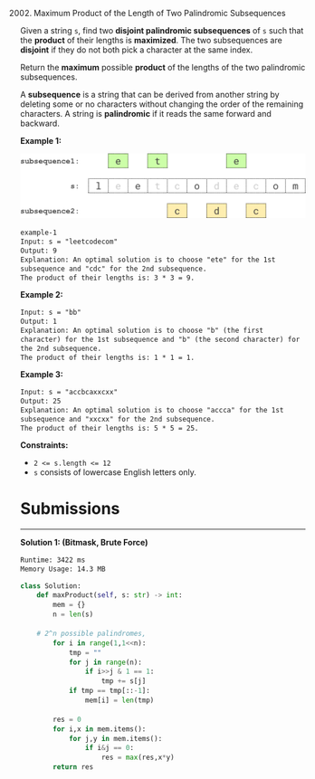 2002. Maximum Product of the Length of Two Palindromic Subsequences

Given a string `s`, find two **disjoint palindromic subsequences** of `s` such that the **product** of their lengths is **maximized**. The two subsequences are **disjoint** if they do not both pick a character at the same index.

Return the **maximum** possible **product** of the lengths of the two palindromic subsequences.

A **subsequence** is a string that can be derived from another string by deleting some or no characters without changing the order of the remaining characters. A string is **palindromic** if it reads the same forward and backward.

 

**Example 1:**

![two-palindromic-subsequences](img/2002_two-palindromic-subsequences.png)
```
example-1
Input: s = "leetcodecom"
Output: 9
Explanation: An optimal solution is to choose "ete" for the 1st subsequence and "cdc" for the 2nd subsequence.
The product of their lengths is: 3 * 3 = 9.
```

**Example 2:**
```
Input: s = "bb"
Output: 1
Explanation: An optimal solution is to choose "b" (the first character) for the 1st subsequence and "b" (the second character) for the 2nd subsequence.
The product of their lengths is: 1 * 1 = 1.
```

**Example 3:**
```
Input: s = "accbcaxxcxx"
Output: 25
Explanation: An optimal solution is to choose "accca" for the 1st subsequence and "xxcxx" for the 2nd subsequence.
The product of their lengths is: 5 * 5 = 25.
```

**Constraints:**

* `2 <= s.length <= 12`
* `s` consists of lowercase English letters only.

# Submissions
---
**Solution 1: (Bitmask, Brute Force)**
```
Runtime: 3422 ms
Memory Usage: 14.3 MB
```
```python
class Solution:
    def maxProduct(self, s: str) -> int:
        mem = {}
        n = len(s)

	# 2^n possible palindromes,
        for i in range(1,1<<n):
            tmp = ""
            for j in range(n):
                if i>>j & 1 == 1:
                    tmp += s[j]
            if tmp == tmp[::-1]:
                mem[i] = len(tmp)

        res = 0
        for i,x in mem.items():
            for j,y in mem.items():
                if i&j == 0:
                    res = max(res,x*y)
        return res
```
